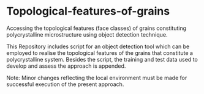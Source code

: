 # Topological-features-of-grains
Accessing the topological features (face classes) of grains constituting polycrystalline microstructure using object detection technique.

This Repository includes script for an object detection tool which can be employed to realise the topological features of the grains that constitute
a polycrystalline system. Besides the script, the training and test data used to develop and assess the approach is appended. 

Note: Minor changes reflecting the local environment must be made for successful execution of the present approach.
